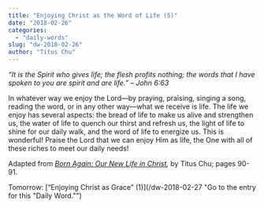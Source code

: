 ```yaml
---
title: "Enjoying Christ as the Word of Life (5)"
date: "2018-02-26"
categories: 
  - "daily-words"
slug: "dw-2018-02-26"
author: "Titus Chu"
---
```


_“It is the Spirit who gives life; the flesh profits nothing; the words that I have spoken to you are spirit and are life.”_ _– John 6:63_

In whatever way we enjoy the Lord—by praying, praising, singing a song, reading the word, or in any other way—what we receive is life. The life we enjoy has several aspects: the bread of life to make us alive and strengthen us, the water of life to quench our thirst and refresh us, the light of life to shine for our daily walk, and the word of life to energize us. This is wonderful! Praise the Lord that we can enjoy Him as life, the One with all of these riches to meet our daily needs!

Adapted from _[Born Again: Our New Life in Christ](/book-born-again/ "Go to the listing for this book."),_ by Titus Chu; pages 90-91.

Tomorrow: [“Enjoying Christ as Grace” (1)](/dw-2018-02-27 "Go to the entry for this "Daily Word."")

